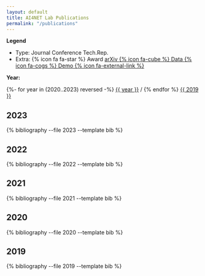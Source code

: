 ```yaml
---
layout: default
title: AI4NET Lab Publications
permalink: "/publications"
---
```


**Legend**
 - Type: 
<span class="badge badge-pill btn-primary" style="width: {{ badgeWidth }}">Journal</span>
<span class="badge badge-pill btn-success" style="width: {{ badgeWidth }}">Conference</span>
<span class="badge badge-pill btn-secondary" style="width: {{ badgeWidth }}">Tech.Rep.</span>
 - Extra: 
<span class="badge badge-pill btn-warning" style="width: {{ badgeWidth }}"> {% icon fa fa-star %} Award  </span>
<span class="badge badge-pill btn btn-outline-dark" style="width: {{ badgeWidth }}"> <a href="{{ entry.arxiv }}"> arXiv <i class="fa fa-external-link"></i></a> </span> 
<span class="badge badge-pill btn btn-outline-dark" style="width: {{ badgeWidth }}">   <a href="{{ entry.dataseturl }}"> {% icon fa-cube %} Data <i class="fa fa-external-link"></i></a> </span> <span class="badge badge-pill btn btn-outline-dark" style="width: {{ badgeWidth }}">   <a href="{{ entry.demourl }}"> {% icon fa-cogs %} Demo {% icon fa-external-link %} <i class="fa fa-external-link"></i></a> </span>  

<strong> Year: </strong> 
<!-- <button class="btn badge btn-default btn-xs">-->
{%- for year in (2020..2023) reversed -%} [{{ year }}](#publications{{year}})<span class="caret"></span> / {% endfor %}  [{{ 2019 }}](#publications2019) 


## <A name="publications2023"></a>2023 <span class="badge">  
{% bibliography --file 2023 --template bib  %}

## <A name="publications2022"></a>2022 <span class="badge">   
{% bibliography --file 2022 --template bib  %}

## <A name="publications2021"></a>2021 <span class="badge">   
{% bibliography --file 2021 --template bib  %}

## <A name="publications2020"></a>2020 <span class="badge">   
{% bibliography --file 2020 --template bib  %}

## <A name="publications2019"></a>2019 <span class="badge">   
{% bibliography --file 2019 --template bib  %}

 
